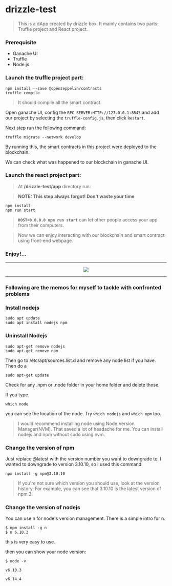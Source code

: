 # drizzle-test

> This is a dApp created by drizzle box. It mainly contains two parts: Truffle project and React project.

### Prerequisite
- Ganache UI
- Truffle 
- Node.js


### Launch the truffle project part:

```linux
npm install --save @openzeppelin/contracts
truffle compile
```
> It should compile all the smart contract.

Open ganache UI, config the `RPC SERVER:HTTP://127.0.0.1:8545` and add our project by selecting the `truffle-config.js`, then click `Restart`. 

Next step run the following command:
```linux
truffle migrate --network develop
```
By running this, the smart contracts in this project were deployed to the blockchain.

We can check what was happened to our blockchain in ganache UI. 

### Launch the react project part:
> At **/drizzle-test/app** directory run:

> **NOTE: This step always forgot! Don't waste your time**

```linux
npm install
npm run start
```

> **`HOST=0.0.0.0 npm run start`** can let other people access your app from their computers.

> Now we can enjoy interacting with our blockchain and smart contract using front-end webpage.

### Enjoy!...

---
<p align="center">
  <img src="https://dev-to-uploads.s3.amazonaws.com/uploads/articles/v2y0a2nx2cfcaw4ytdtk.png" />
</p>

---

### Following are the memos for myself to tackle with confronted problems

### Install nodejs
```linux
sudo apt update
sudo apt install nodejs npm
```

### Uninstall Nodejs
```linux
sudo apt-get remove nodejs
sudo apt-get remove npm
```
Then go to /etc/apt/sources.list.d and remove any node list if you have. Then do a
```linux
sudo apt-get update
```
Check for any .npm or .node folder in your home folder and delete those.

If you type
```linux
which node
```
you can see the location of the node. Try `which nodejs` and `which npm` too.

> I would recommend installing node using Node Version Manager(NVM). That saved a lot of headache for me. You can install nodejs and npm without sudo using nvm.

### Change the version of npm
Just replace @latest with the version number you want to downgrade to. 
I wanted to downgrade to version 3.10.10, so I used this command:
```linux
npm install -g npm@3.10.10
```
> If you're not sure which version you should use, look at the version history. For example, you can see that 3.10.10 is the latest version of npm 3.


### Change the version of nodejs
You can use n for node's version management. There is a simple intro for n.
```linux
$ npm install -g n
$ n 6.10.3
```
this is very easy to use.

then you can show your node version:
```linux
$ node -v
```
`v6.10.3`


`v6.14.4`
